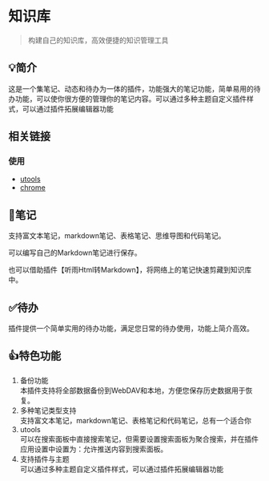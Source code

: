 # 知识库

> 构建自己的知识库，高效便捷的知识管理工具

## 💡简介

这是一个集笔记、动态和待办为一体的插件，功能强大的笔记功能，简单易用的待办功能，可以使你很方便的管理你的笔记内容。可以通过多种主题自定义插件样式，可以通过插件拓展编辑器功能

## 相关链接

### 使用

- [utools](https://u.tools/plugins/detail/知识库/)
- [chrome](https://chromewebstore.google.com/detail/知识库/dijccegekgmhjfblcbgjbnkhffegaiel)

## 📝笔记

支持富文本笔记，markdown笔记、表格笔记、思维导图和代码笔记。

可以编写自己的Markdown笔记进行保存。

也可以借助插件【听雨Html转Markdown】，将网络上的笔记快速剪藏到知识库中。

## ✅待办

插件提供一个简单实用的待办功能，满足您日常的待办使用，功能上简介高效。

## 👍特色功能

1. 备份功能   
   本插件支持将全部数据备份到WebDAV和本地，方便您保存历史数据用于恢复。
2. 多种笔记类型支持  
   支持富文本笔记，markdown笔记、表格笔记和代码笔记，总有一个适合你
3. utools  
   可以在搜索面板中直接搜索笔记，但需要设置搜索面板为聚合搜索，并在插件应用设置中设置为：允许推送内容到搜索面板。
4. 支持插件与主题  
   可以通过多种主题自定义插件样式，可以通过插件拓展编辑器功能
